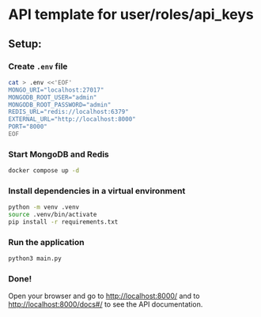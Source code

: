 # API template for user/roles/api_keys

## Setup:
### Create `.env` file
```bash
cat > .env <<'EOF'
MONGO_URI="localhost:27017"
MONGODB_ROOT_USER="admin"
MONGODB_ROOT_PASSWORD="admin"
REDIS_URL="redis://localhost:6379"
EXTERNAL_URL="http://localhost:8000"
PORT="8000"
EOF
```

### Start MongoDB and Redis
```bash
docker compose up -d
```

### Install dependencies in a virtual environment
```bash
python -m venv .venv
source .venv/bin/activate
pip install -r requirements.txt
```

### Run the application
```bash
python3 main.py
```

### Done!
Open your browser and go to [http://localhost:8000/](http://localhost:8000/) and to [http://localhost:8000/docs#/](http://localhost:8000/docs#/) to see the API documentation.